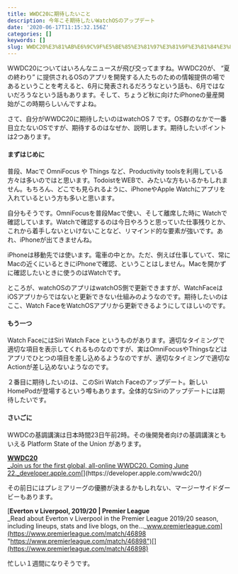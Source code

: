 ```yaml
---
title: WWDC20に期待したいこと
description: 今年こそ期待したいWatchOSのアップデート
date: '2020-06-17T11:15:32.156Z'
categories: []
keywords: []
slug: WWDC20%E3%81%AB%E6%9C%9F%E5%BE%85%E3%81%97%E3%81%9F%E3%81%84%E3%81%93%E3%81%A8
---
```

WWDC20についてはいろんなニュースが飛び交ってますね。WWDC20が、 “夏の終わり” に提供されるOSのアプリを開発する人たちのための情報提供の場であるということを考えると、6月に発表されるだろうなという話も、6月ではないだろうなという話もあります。そして、ちょうど秋に向けたiPhoneの量産開始がこの時期らしいんですよね。

さて、自分がWWDC20に期待したいのはwatchOS 7 です。OS群のなかで一番目立たないOSですが、期待するのはなぜか、説明します。期待したいポイントは2つあります。

#### まずはじめに

普段、Macで OmniFocus や Things など、Productivity toolsを利用している方々は多いのではと思います。TodoistをWEBで、みたいな方もいるかもしれません。もちろん、どこでも見られるように、iPhoneやApple Watchにアプリを入れているという方も多いと思います。

自分もそうです。OmniFocusを普段Macで使い、そして離席した時に Watchで確認しています。Watchで確認するのは今日やろうと思っていた仕事残りとか、これから着手しないといけないことなど、リマインド的な要素が強いです。あれ、iPhoneが出てきませんね。

iPhoneは移動先では使います。電車の中とか。ただ、例えば仕事していて、常にMacの近くにいるときにiPhoneで確認、ということはしません。Macを開かずに確認したいときに使うのはWatchです。

ところが、watchOSのアプリはwatchOS側で更新できますが、WatchFaceはiOSアプリからではないと更新できない仕組みのようなのです。期待したいのはここ、Watch FaceをWatchOSアプリから更新できるようにしてほしいのです。

#### もう一つ

Watch FaceにはSiri Watch Face というものがあります。適切なタイミングで適切な項目を表示してくれるものなのですが、実はOmniFocusやThingsなどはアプリでひとつの項目を差し込めるようなのですが、適切なタイミングで適切なActionが差し込めないようなのです。

２番目に期待したいのは、このSiri Watch Faceのアップデート。新しいHomePodが登場するという噂もあります。全体的なSiriのアップデートには期待したいです。

#### さいごに

WWDCの基調講演は日本時間23日午前2時。その後開発者向けの基調講演ともいえる Platform State of the Union があります。

[**WWDC20**  
_Join us for the first global, all-online WWDC20. Coming June 22._developer.apple.com](https://developer.apple.com/wwdc20/ "https://developer.apple.com/wwdc20/")[](https://developer.apple.com/wwdc20/)

その前日にはプレミアリーグの優勝が決まるかもしれない、マージーサイドダービーもあります。

[**Everton v Liverpool, 2019/20 | Premier League**  
_Read about Everton v Liverpool in the Premier League 2019/20 season, including lineups, stats and live blogs, on the…_www.premierleague.com](https://www.premierleague.com/match/46898 "https://www.premierleague.com/match/46898")[](https://www.premierleague.com/match/46898)

忙しい１週間になりそうです。